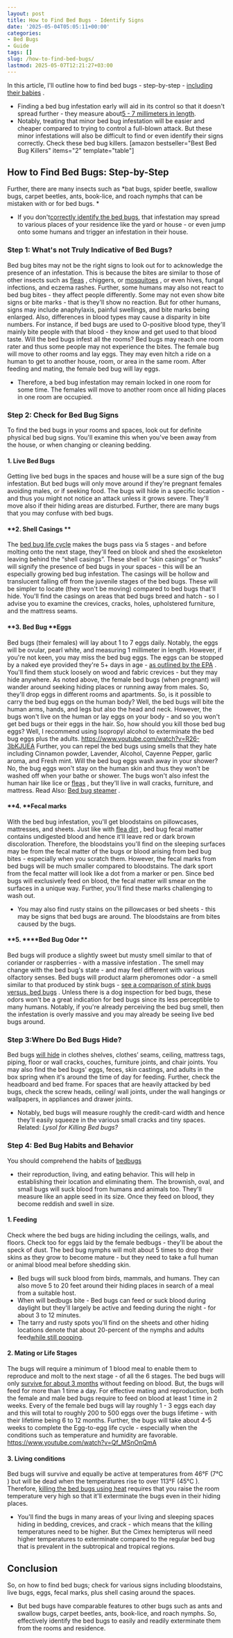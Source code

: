 ```yaml
---
layout: post
title: How to Find Bed Bugs - Identify Signs
date: '2025-05-04T05:05:11+00:00'
categories:
- Bed Bugs
- Guide
tags: []
slug: /how-to-find-bed-bugs/
lastmod: 2025-05-07T12:21:27+03:00
---
```


In this article, I'll outline how to find bed bugs - step-by-step -
[including their babies](https://pestpolicy.com/baby-bed-bugs/)
.
- Finding a bed bug infestation early will aid in its control so that it doesn't spread further - they measure about[5 - 7 millimeters in length](https://pestpolicy.com/can-you-see-bed-bugs/).
- Notably, treating that minor bed bug infestation will be easier and cheaper compared to trying to control a full-blown attack.
But these minor infestations will also be difficult to find or even identify their signs correctly. Check these bed bug killers.
[amazon bestseller="Best Bed Bug Killers" items="2" template="table"]
## How to Find Bed Bugs: Step-by-Step
Further, there are many insects such as
*bat bugs, spider beetle, swallow bugs, carpet beetles, ants, book-lice, and roach nymphs that can be mistaken with or for bed bugs. *
- If you don't[correctly identify the bed bugs](https://www.epa.gov/bedbugs/bed-bugs-appearance-and-life-cycle), that infestation may spread to various places of your residence like the yard or house - or even jump onto some humans and trigger an infestation in their house.
### Step 1: What's not Truly Indicative of Bed Bugs?
Bed bug bites may not be the right signs to look out for to acknowledge the presence of an infestation.
This is because the bites are similar to those of other insects such as
[fleas](https://pestpolicy.com/flea-bites-vs-bed-bug-bites/)
, chiggers, or
[mosquitoes](https://pestpolicy.com/bed-bug-bites-vs-mosquito-bites/)
, or even hives, fungal infections, and eczema rashes.
Further, some humans may also not react to bed bug bites - they affect people differently. Some may not even show bite signs or bite marks - that is they'll show no reaction.
But for other humans, signs may include anaphylaxis, painful swellings, and bite marks being enlarged. Also, differences in blood types may cause a disparity in bite numbers.
For instance, if bed bugs are used to O-positive blood type, they'll mainly bite people with that blood - they know and get used to that blood taste.
Will the bed bugs infest all the rooms? Bed bugs may reach one room rater and thus some people may not experience the bites. The female bug will move to other rooms and lay eggs.
They may even hitch a ride on a human to get to another house, room, or area in the same room. After feeding and mating, the female bed bug will lay eggs.
- Therefore, a bed bug infestation may remain locked in one room for some time. The females will move to another room once all hiding places in one room are occupied.
### Step 2: Check for Bed Bug Signs
To find the bed bugs in your rooms and spaces, look out for definite physical bed bug signs.
You'll examine this when you've been away from the house, or when changing or cleaning bedding.
#### 1. Live Bed Bugs
Getting live bed bugs in the spaces and house will be a sure sign of the bug infestation.
But bed bugs will only move around if they're pregnant females avoiding males, or if seeking food.
The bugs will hide in a specific location - and thus you might not notice an attack unless it grows severe.
They'll move also if their hiding areas are disturbed. Further, there are many bugs that you may confuse with bed bugs.
#### **2. Shell Casings **
The
[bed bug life cycle](https://pestpolicy.com/bed-bug-eggs/)
makes the bugs pass via 5 stages - and before molting onto the next stage, they'll feed on blook and shed the exoskeleton leaving behind the “shell casings”.
These shell or “skin casings” or “husks” will signify the presence of bed bugs in your spaces - this will be an especially growing bed bug infestation.
The casings will be hollow and translucent falling off from the juvenile stages of the bed bugs. These will be simpler to locate (they won't be moving) compared to bed bugs that'll hide.
You'll find the casings on areas that bed bugs breed and hatch - so I advise you to examine the crevices, cracks, holes, upholstered furniture, and the mattress seams.
#### **3. Bed Bug ****Eggs**
Bed bugs (their females) will lay about 1 to 7 eggs daily. Notably, the eggs will be ovular, pearl white, and measuring 1 millimeter in length. However, if you're not keen, you may miss the bed bug eggs.
The eggs can be stopped by a naked eye provided they're 5+ days in age -
[as outlined by the EPA](https://www.epa.gov/bedbugs/bed-bugs-appearance-and-life-cycle)
. You'll find them stuck loosely on wood and fabric crevices - but they may hide anywhere.
As noted above, the female bed bugs (when pregnant) will wander around seeking hiding places or running away from males. So, they'll drop eggs in different rooms and apartments.
So, is it possible to carry the bed bug eggs on the human body? Well, the bed bugs will bite the human arms, hands, and legs but also the head and neck.
However, the bugs won't live on the human or lay eggs on your body - and so you won't get bed bugs or their eggs in the hair. So, how should you kill those bed bug eggs? Well, I recommend using
Isopropyl alcohol to exterminate the bed bug eggs plus the adults.
https://www.youtube.com/watch?v=R26-3bKJUEA
Further, you can repel the bed bugs using smells that they hate including Cinnamon powder, Lavender, Alcohol, Cayenne Pepper, garlic aroma, and Fresh mint.
Will the bed bug eggs wash away in your shower?  No, the bug eggs won't stay on the human skin and thus they won't be washed off when your bathe or shower. The bugs won't also infest the human
hair like lice or
[fleas](https://pestpolicy.com/best-electronic-flea-comb/)
, but they'll live in wall cracks, furniture, and mattress.
Read Also:
[Bed bug steamer](https://pestpolicy.com/best-bed-bug-steamer/)
.
#### **4. ****Fecal marks**
With the bed bug infestation, you'll get bloodstains on pillowcases, mattresses, and sheets. Just like with
[flea dirt](https://pestpolicy.com/what-is-flea-dirt/)
, bed bug fecal matter contains undigested blood and hence it'll leave red or dark brown discoloration.
Therefore, the bloodstains you'll find on the sleeping surfaces may be from the fecal matter of the bugs or blood arising from bed bug bites - especially when you scratch them.
However, the fecal marks from bed bugs will be much smaller compared to bloodstains. The dark sport from the fecal matter will look like a dot from a marker or pen.
Since bed bugs will exclusively feed on blood, the fecal matter will smear on the surfaces in a unique way. Further, you'll find these marks challenging to wash out.
- You may also find rusty stains on the pillowcases or bed sheets - this may be signs that bed bugs are around. The bloodstains are from bites caused by the bugs.
#### **5. ****Bed Bug Odor **
Bed bugs will produce a slightly sweet but musty smell similar to that of coriander or raspberries - with a massive
infestation
. The smell may change with the bed bug's state - and may feel different with various
olfactory senses.
Bed bugs will product alarm pheromones odor - a smell similar to that produced by stink bugs -
[see a comparison of stink bugs versus. bed bugs](https://pestpolicy.com/stink-bugs-vs-bed-bugs/)
.
Unless there is a dog inspection for bed bugs, these odors won't be a great indication for bed bugs since its less perceptible to many humans.
Notably, if you're already perceiving the bed bug smell, then the infestation is overly massive and you may already be seeing live bed bugs around.
### Step 3:Where Do Bed Bugs Hide?
Bed bugs
[will hide](https://pestpolicy.com/where-do-bed-bugs-hide/)
in clothes shelves, clothes’ seams, ceiling, mattress tags, piping, floor or wall cracks, couches, furniture joints, and chair joints.
You may also find the bed bugs' eggs, feces, skin castings, and adults in the box spring when it's around the time of day for feeding. Further, check the headboard and bed frame.
For spaces that are heavily attacked by bed bugs, check the screw heads, ceiling/ wall joints, under the wall hangings or wallpapers, in appliances and drawer joints.
- Notably, bed bugs will measure roughly the credit-card width and hence they'll easily squeeze in the various small cracks and tiny spaces.
Related:
*Lysol for Killing Bed bugs?*
### Step 4: Bed Bug Habits and Behavior
You should comprehend the habits of
[bedbugs](https://www.webmd.com/skin-problems-and-treatments/ss/slideshow-bedbugs)
- their reproduction, living, and eating behavior. This will help in establishing their location and eliminating them.
The brownish, oval, and small bugs will suck blood from humans and animals too. They'll measure like an apple seed in its size. Once they feed on blood, they become reddish and swell in size.
#### 1. Feeding
Check where the bed bugs are hiding including the ceilings, walls, and floors. Check too for eggs laid by the female bedbugs - they'll be about the speck of dust.
The bed bug nymphs will molt about 5 times to drop their skins as they grow to become mature - but they need to take a full human or animal blood meal before shedding skin.
- Bed bugs will suck blood from birds, mammals, and humans. They can also move 5 to 20 feet around their hiding places in search of a meal from a suitable host.
- When will bedbugs bite - Bed bugs can feed or suck blood during daylight but they'll largely be active and feeding during the night - for about 3 to 12 minutes.
- The tarry and rusty spots you'll find on the sheets and other hiding locations denote that about 20-percent of the nymphs and adults feed[while still pooping](https://pestpolicy.com/what-does-bed-bug-poop-look-like/).
#### 2. Mating or Life Stages
The bugs will require a minimum of 1 blood meal to enable them to reproduce and molt to the next stage - of all the 6 stages.
The bed bugs will only
[survive for about 3 months](https://pestpolicy.com/lifespan-of-a-bed-bug-without-blood/)
without feeding on blood. But, the bugs will feed for more than 1 time a day.
For effective mating and reproduction, both the female and male bed bugs require to feed on blood at least 1 time in 2 weeks.
Every of the female bed bugs will lay roughly 1 - 3 eggs each day and this will total to roughly 200 to 500 eggs over the bugs lifetime - with their lifetime being 6 to 12 months.
Further, the bugs will take about 4-5 weeks to complete the Egg-to-egg life cycle - especially when the conditions such as temperature and humidity are favorable.
https://www.youtube.com/watch?v=Qf_MSnOnQmA
#### 3. Living conditions
Bed bugs will survive and equally be active at temperatures from 46°F (7°C ) but will be dead when the temperatures rise to over 113°F (45°C ).
Therefore,
[killing the bed bugs using heat](https://pestpolicy.com/best-bed-bug-heaters/)
requires that you raise the room temperature very high so that it'll exterminate the bugs even in their hiding places.
- You'll find the bugs in many areas of your living and sleeping spaces hiding in bedding, crevices, and crack - which means that the killing temperatures need to be higher.
But the Cimex hemipterus will need higher temperatures to exterminate compared to the regular bed bug that is prevalent in the subtropical and tropical regions.
## Conclusion
So, on how to find bed bugs; check for various signs including bloodstains, live bugs, eggs, fecal marks, plus shell casing around the spaces.
- But bed bugs have comparable features to other bugs such as ants and swallow bugs, carpet beetles, ants, book-lice, and roach nymphs.
So, effectively identify the bed bugs to easily and readily exterminate them from the rooms and residence.
